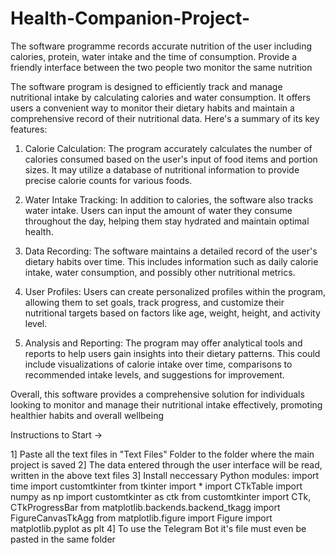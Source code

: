 # Health-Companion-Project-
The software programme records accurate nutrition of the user including calories, protein, water intake and the time of consumption. Provide a friendly interface between the two people two monitor the same nutrition

The software program is designed to efficiently track and manage nutritional intake by 
calculating calories and water consumption. It offers users a convenient way to monitor their 
dietary habits and maintain a comprehensive record of their nutritional data. Here's a 
summary of its key features:

1. Calorie Calculation: The program accurately calculates the number of calories consumed 
based on the user's input of food items and portion sizes. It may utilize a database of 
nutritional information to provide precise calorie counts for various foods.

3. Water Intake Tracking: In addition to calories, the software also tracks water intake. Users 
can input the amount of water they consume throughout the day, helping them stay hydrated 
and maintain optimal health.

5. Data Recording: The software maintains a detailed record of the user's dietary habits over 
time. This includes information such as daily calorie intake, water consumption, and possibly 
other nutritional metrics.

7. User Profiles: Users can create personalized profiles within the program, allowing them to 
set goals, track progress, and customize their nutritional targets based on factors like age, 
weight, height, and activity level.

9. Analysis and Reporting: The program may offer analytical tools and reports to help users 
gain insights into their dietary patterns. This could include visualizations of calorie intake 
over time, comparisons to recommended intake levels, and suggestions for improvement.


Overall, this software provides a comprehensive solution for individuals looking to monitor 
and manage their nutritional intake effectively, promoting healthier habits and overall wellbeing


Instructions to Start ->

1] Paste all the text files in "Text Files" Folder to the folder where the main project is saved
2] The data entered through the user interface will be read, written in the above text files
3] Install neccessary Python modules:
    import time
    import customtkinter
    from tkinter import *
    import CTkTable
    import numpy as np
    import customtkinter as ctk
    from customtkinter import CTk, CTkProgressBar
    from matplotlib.backends.backend_tkagg import FigureCanvasTkAgg
    from matplotlib.figure import Figure
    import matplotlib.pyplot as plt
4] To use the Telegram Bot it's file must even be pasted in the same folder
